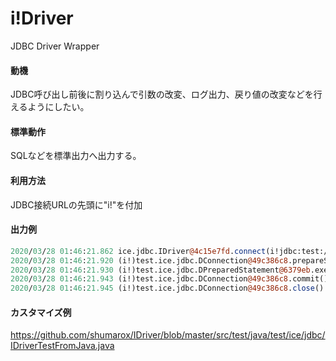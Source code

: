 # i!Driver
JDBC Driver Wrapper

#### 動機
JDBC呼び出し前後に割り込んで引数の改変、ログ出力、戻り値の改変などを行えるようにしたい。

#### 標準動作
SQLなどを標準出力へ出力する。

#### 利用方法
JDBC接続URLの先頭に"i!"を付加

#### 出力例
```pl
2020/03/28 01:46:21.862 ice.jdbc.IDriver@4c15e7fd.connect(i!jdbc:test://testhost/testdb,{user=test_user, password=*}) returned: (i!)test.ice.jdbc.DConnection@49c386c8 time: 0.007 from: test.ice.jdbc.IDriverTestFromJava.test(IDriverTestFromJava.java:55)
2020/03/28 01:46:21.920 (i!)test.ice.jdbc.DConnection@49c386c8.prepareStatement(SELECT * FROM TEST	WHERE X IN (?, ?)) returned: (i!)test.ice.jdbc.DPreparedStatement@6379eb time: 0.026 from: test.ice.jdbc.IDriverTestFromJava.test(IDriverTestFromJava.java:56)
2020/03/28 01:46:21.930 (i!)test.ice.jdbc.DPreparedStatement@6379eb.executeQuery() returned: (i!)test.ice.jdbc.DResultSet@399f45b1 time: 0.005 from: test.ice.jdbc.IDriverTestFromJava.test(IDriverTestFromJava.java:60) binds: {foo	var} bindClasses: {java.lang.String	java.lang.String} sql: {SELECT * FROM TEST	WHERE X IN ('foo', 'var')}
2020/03/28 01:46:21.943 (i!)test.ice.jdbc.DConnection@49c386c8.commit() returned time: 0.000 from: test.ice.jdbc.IDriverTestFromJava.test(IDriverTestFromJava.java:66)
2020/03/28 01:46:21.945 (i!)test.ice.jdbc.DConnection@49c386c8.close() returned time: 0.000 from: test.ice.jdbc.IDriverTestFromJava.test(IDriverTestFromJava.java:68)
```

#### カスタマイズ例
https://github.com/shumarox/IDriver/blob/master/src/test/java/test/ice/jdbc/IDriverTestFromJava.java
